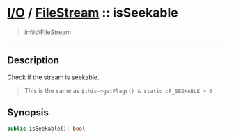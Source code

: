 # [I/O](io.md) / [FileStream](io-FileStream.md) :: isSeekable
 > im\io\FileStream
____

## Description
Check if the stream is seekable.

 > This is the same as `$this->getFlags() & static::F_SEEKABLE > 0`  

## Synopsis
```php
public isSeekable(): bool
```
